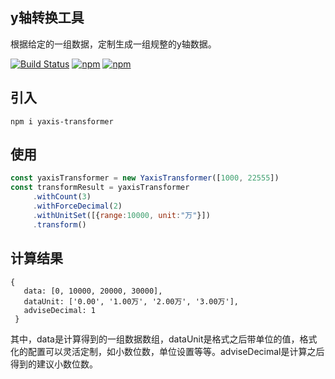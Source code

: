 ## y轴转换工具

 根据给定的一组数据，定制生成一组规整的y轴数据。  
 
[![Build Status](https://travis-ci.org/taoszu/yaxis-transformer.svg?branch=master)](https://travis-ci.org/taoszu/yaxis-transformer)
[![npm](https://img.shields.io/npm/v/yaxis-transformer.svg)](https://www.npmjs.com/package/yaxis-transformer)
[![npm](https://img.shields.io/npm/dt/yaxis-transformer.svg)](https://www.npmjs.com/package/yaxis-transformer)

## 引入

```
npm i yaxis-transformer
```

## 使用

```js
const yaxisTransformer = new YaxisTransformer([1000, 22555])
const transformResult = yaxisTransformer
     .withCount(3)
     .withForceDecimal(2)
     .withUnitSet([{range:10000, unit:"万"}])
     .transform()
```

## 计算结果

```{
{
   data: [0, 10000, 20000, 30000],
   dataUnit: ['0.00', '1.00万', '2.00万', '3.00万'], 
   adviseDecimal: 1 
 }
```

其中，data是计算得到的一组数据数组，dataUnit是格式之后带单位的值，格式化的配置可以灵活定制，如小数位数，单位设置等等。adviseDecimal是计算之后得到的建议小数位数。
